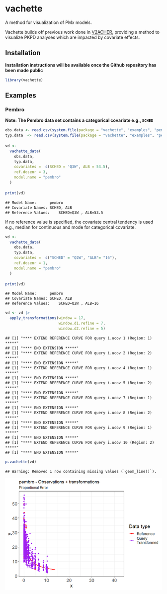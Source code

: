 
# vachette

A method for visualization of PMx models.

Vachette builds off previous work done in
[V2ACHER](https://ascpt.onlinelibrary.wiley.com/doi/10.1002/psp4.12679),
providing a method to visualize PKPD analyses which are impacted by
covariate effects.

## Installation

**Installation instructions will be available once the Github repository
has been made public**

``` r
library(vachette)
```

## Examples

### Pembro

**Note: The Pembro data set contains a categorical covariate e.g.,
`SCHED`**

``` r
obs.data <- read.csv(system.file(package = "vachette", "examples", "pembro-obs.csv"))
typ.data  <- read.csv(system.file(package = "vachette", "examples", "pembro-typ.csv"))

vd <-
  vachette_data(
    obs.data,
    typ.data,
    covariates =  c(SCHED = 'Q3W', ALB = 53.5),
    ref.dosenr = 3,
    model.name = "pembro"
  )

print(vd)
```

    ## Model Name:      pembro 
    ## Covariate Names: SCHED, ALB 
    ## Reference Values:    SCHED=Q3W , ALB=53.5

If no reference value is specified, the covariate central tendency is
used e.g., median for continuous and mode for categorical covariate.

``` r
vd <-
  vachette_data(
    obs.data,
    typ.data,
    covariates =  c("SCHED" = "Q2W", "ALB"= "16"),
    ref.dosenr = 1,
    model.name = "pembro"
  )

print(vd)
```

    ## Model Name:      pembro 
    ## Covariate Names: SCHED, ALB 
    ## Reference Values:    SCHED=Q2W , ALB=16

``` r
vd <- vd |>
  apply_transformations(window = 17,
                        window.d1.refine = 7,
                        window.d2.refine = 5)
```

    ## [1] "**** EXTEND REFERENCE CURVE FOR query i.ucov 1 (Region: 1) *****"
    ## [1] "**** END EXTENSION *****"
    ## [1] "**** EXTEND REFERENCE CURVE FOR query i.ucov 2 (Region: 2) *****"
    ## [1] "**** END EXTENSION *****"
    ## [1] "**** EXTEND REFERENCE CURVE FOR query i.ucov 4 (Region: 1) *****"
    ## [1] "**** END EXTENSION *****"
    ## [1] "**** EXTEND REFERENCE CURVE FOR query i.ucov 5 (Region: 2) *****"
    ## [1] "**** END EXTENSION *****"
    ## [1] "**** EXTEND REFERENCE CURVE FOR query i.ucov 7 (Region: 1) *****"
    ## [1] "**** END EXTENSION *****"
    ## [1] "**** EXTEND REFERENCE CURVE FOR query i.ucov 8 (Region: 2) *****"
    ## [1] "**** END EXTENSION *****"
    ## [1] "**** EXTEND REFERENCE CURVE FOR query i.ucov 9 (Region: 1) *****"
    ## [1] "**** END EXTENSION *****"
    ## [1] "**** EXTEND REFERENCE CURVE FOR query i.ucov 10 (Region: 2) *****"
    ## [1] "**** END EXTENSION *****"

``` r
p.vachette(vd)
```

    ## Warning: Removed 1 row containing missing values (`geom_line()`).

![](pembro-only-orig-230418_files/figure-gfm/pembro3-1.png)<!-- -->

